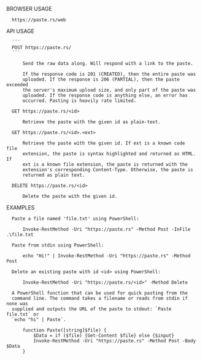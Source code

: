   BROWSER USAGE

      https://paste.rs/web

  API USAGE
      
      ´´´
      POST https://paste.rs/
      ´´´

          Send the raw data along. Will respond with a link to the paste.

          If the response code is 201 (CREATED), then the entire paste was
          uploaded. If the response is 206 (PARTIAL), then the paste exceeded
          the server's maximum upload size, and only part of the paste was
          uploaded. If the response code is anything else, an error has
          occurred. Pasting is heavily rate limited.

      GET https://paste.rs/<id>

          Retrieve the paste with the given id as plain-text.

      GET https://paste.rs/<id>.<ext>

          Retrieve the paste with the given id. If ext is a known code file
          extension, the paste is syntax highlighted and returned as HTML. If
          ext is a known file extension, the paste is returned with the
          extension's corresponding Content-Type. Otherwise, the paste is
          returned as plain text.

      DELETE https://paste.rs/<id>

          Delete the paste with the given id.

  EXAMPLES

      Paste a file named 'file.txt' using PowerShell:

          Invoke-RestMethod -Uri "https://paste.rs" -Method Post -InFile .\file.txt

      Paste from stdin using PowerShell:

          echo "Hi!" | Invoke-RestMethod -Uri "https://paste.rs" -Method Post

      Delete an existing paste with id <id> using PowerShell:

          Invoke-RestMethod -Uri "https://paste.rs/<id>" -Method Delete

      A PowerShell function that can be used for quick pasting from the
      command line. The command takes a filename or reads from stdin if none was
      supplied and outputs the URL of the paste to stdout: `Paste file.txt` or
      `echo "hi" | Paste`.

          function Paste([string]$file) {
              $Data = if ($file) {Get-Content $file} else {$input}
              Invoke-RestMethod -Uri "https://paste.rs" -Method Post -Body $Data
          }